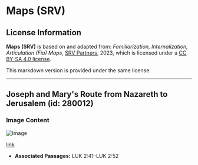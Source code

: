 # Maps (SRV)

## License Information

**Maps (SRV)** is based on and adapted from: _Familiarization, Internalization, Articulation (Fia) Maps_, [SRV Partners](https://srvpartners.org/home/), 2023, which is licensed under a [CC BY-SA 4.0 license](https://creativecommons.org/licenses/by-sa/4.0/legalcode.en).

This markdown version is provided under the same license.



--------------------------------

## Joseph and Mary's Route from Nazareth to Jerusalem (id: 280012)

### Image Content

![Image](https://cdn.aquifer.bible/aquifer-content/resources/FIAMaps/nazareth-to-jersualem.jpg)

[link](https://cdn.aquifer.bible/aquifer-content/resources/FIAMaps/nazareth-to-jersualem.jpg)

* **Associated Passages:** LUK 2:41–LUK 2:52

